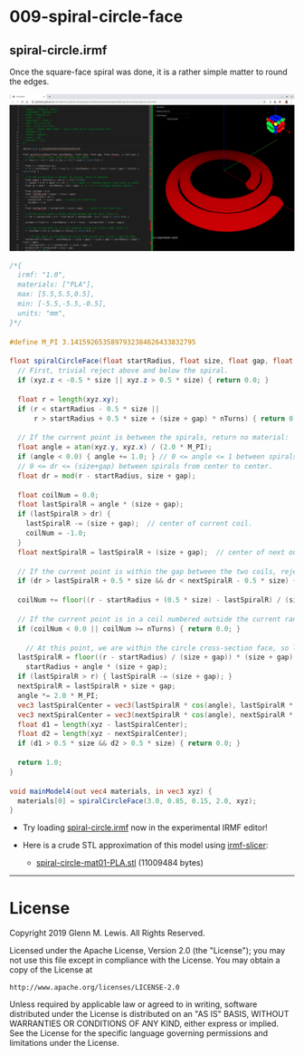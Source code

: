 # 009-spiral-circle-face

## spiral-circle.irmf

Once the square-face spiral was done, it is a rather simple matter
to round the edges.

![spiral-circle.png](spiral-circle.png)

```glsl
/*{
  irmf: "1.0",
  materials: ["PLA"],
  max: [5.5,5.5,0.5],
  min: [-5.5,-5.5,-0.5],
  units: "mm",
}*/

#define M_PI 3.1415926535897932384626433832795

float spiralCircleFace(float startRadius, float size, float gap, float nTurns, in vec3 xyz) {
  // First, trivial reject above and below the spiral.
  if (xyz.z < -0.5 * size || xyz.z > 0.5 * size) { return 0.0; }
  
  float r = length(xyz.xy);
  if (r < startRadius - 0.5 * size ||
      r > startRadius + 0.5 * size + (size + gap) * nTurns) { return 0.0; }
  
  // If the current point is between the spirals, return no material:
  float angle = atan(xyz.y, xyz.x) / (2.0 * M_PI);
  if (angle < 0.0) { angle += 1.0; } // 0 <= angle <= 1 between spirals from center to center.
  // 0 <= dr <= (size+gap) between spirals from center to center.
  float dr = mod(r - startRadius, size + gap);
  
  float coilNum = 0.0;
  float lastSpiralR = angle * (size + gap);
  if (lastSpiralR > dr) {
    lastSpiralR -= (size + gap);  // center of current coil.
    coilNum = -1.0;
  }
  float nextSpiralR = lastSpiralR + (size + gap);  // center of next outer coil.
  
  // If the current point is within the gap between the two coils, reject it.
  if (dr > lastSpiralR + 0.5 * size && dr < nextSpiralR - 0.5 * size) { return 0.0; }
  
  coilNum += floor((r - startRadius + (0.5 * size) - lastSpiralR) / (size + gap));

  // If the current point is in a coil numbered outside the current range, reject it.
  if (coilNum < 0.0 || coilNum >= nTurns) { return 0.0; }

    // At this point, we are within the circle cross-section face, so let's round the edge.
  lastSpiralR = floor((r - startRadius) / (size + gap)) * (size + gap) +
    startRadius + angle * (size + gap);
  if (lastSpiralR > r) { lastSpiralR -= (size + gap); }
  nextSpiralR = lastSpiralR + size + gap;
  angle *= 2.0 * M_PI;
  vec3 lastSpiralCenter = vec3(lastSpiralR * cos(angle), lastSpiralR * sin(angle), 0.0);
  vec3 nextSpiralCenter = vec3(nextSpiralR * cos(angle), nextSpiralR * sin(angle), 0.0);
  float d1 = length(xyz - lastSpiralCenter);
  float d2 = length(xyz - nextSpiralCenter);
  if (d1 > 0.5 * size && d2 > 0.5 * size) { return 0.0; }
  
  return 1.0;
}

void mainModel4(out vec4 materials, in vec3 xyz) {
  materials[0] = spiralCircleFace(3.0, 0.85, 0.15, 2.0, xyz);
}
```

* Try loading [spiral-circle.irmf](https://gmlewis.github.io/irmf-editor/?s=github.com/gmlewis/irmf/blob/master/examples/009-spiral-circle-face/spiral-circle.irmf) now in the experimental IRMF editor!

* Here is a crude STL approximation of this model
  using [irmf-slicer](https://github.com/gmlewis/irmf-slicer):
  - [spiral-circle-mat01-PLA.stl](spiral-circle-mat01-PLA.stl) (11009484 bytes)

----------------------------------------------------------------------

# License

Copyright 2019 Glenn M. Lewis. All Rights Reserved.

Licensed under the Apache License, Version 2.0 (the "License");
you may not use this file except in compliance with the License.
You may obtain a copy of the License at

    http://www.apache.org/licenses/LICENSE-2.0

Unless required by applicable law or agreed to in writing, software
distributed under the License is distributed on an "AS IS" BASIS,
WITHOUT WARRANTIES OR CONDITIONS OF ANY KIND, either express or implied.
See the License for the specific language governing permissions and
limitations under the License.
